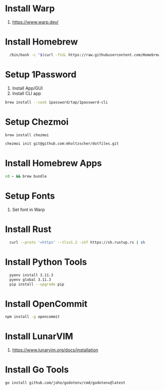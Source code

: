 # Install Warp

1. https://www.warp.dev/

# Install Homebrew
```sh
  /bin/bash -c "$(curl -fsSL https://raw.githubusercontent.com/Homebrew/install/HEAD/install.sh)"
```

# Setup 1Password

1. Install App/GUI
1. Install CLI app
```sh
brew install --cask 1password/tap/1password-cli
```

# Setup Chezmoi
```sh
brew install chezmoi

chezmoi init git@github.com:mholtzscher/dotfiles.git
```

# Install Homebrew Apps
```sh
cd ~ && brew bundle   
```

# Setup Fonts

1. Set font in Warp

# Install Rust
```sh
  curl --proto '=https' --tlsv1.2 -sSf https://sh.rustup.rs | sh
```

# Install Python Tools
```sh
  pyenv install 3.11.3
  pyenv global 3.11.3
  pip install --upgrade pip
```

# Install OpenCommit
```sh
npm install -g opencommit
```

# Install LunarVIM

1. https://www.lunarvim.org/docs/installation

# Install Go Tools
```sh
go install github.com/joho/godotenv/cmd/godotenv@latest
```
